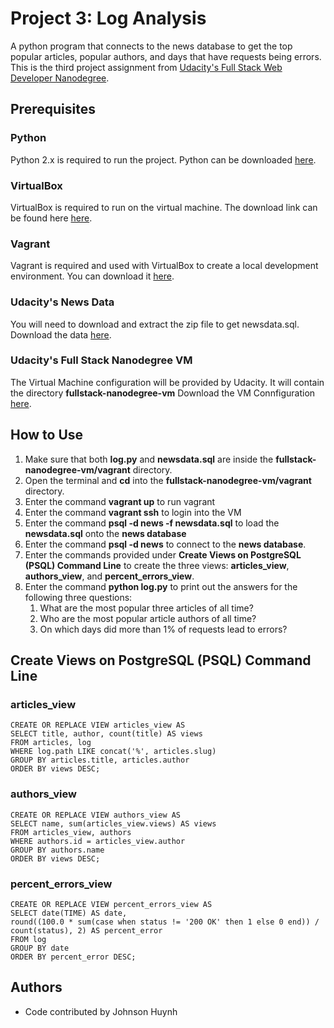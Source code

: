 # Project 3: Log Analysis
A python program that connects to the news database to get the top popular articles, popular authors, and days that have requests being errors. This is the third project assignment from [Udacity's Full Stack Web Developer Nanodegree](https://www.udacity.com/nanodegree).

## Prerequisites

### Python
Python 2.x is required to run the project. Python can be downloaded [here](https://www.python.org/downloads/).

### VirtualBox
VirtualBox is required to run on the virtual machine. The download link can be found here [here](https://www.virtualbox.org/wiki/Download_Old_Builds_5_1).

### Vagrant
Vagrant is required and used with VirtualBox to create a local development environment. You can download it [here](https://www.vagrantup.com/downloads.html).

### Udacity's News Data
You will need to download and extract the zip file to get newsdata.sql. Download the data [here](https://d17h27t6h515a5.cloudfront.net/topher/2016/August/57b5f748_newsdata/newsdata.zip).

### Udacity's Full Stack Nanodegree VM
The Virtual Machine configuration will be provided by Udacity. It will contain the directory **fullstack-nanodegree-vm** Download the VM Connfiguration [here](https://github.com/udacity/fullstack-nanodegree-vm).

## How to Use
1. Make sure that both **log.py** and **newsdata.sql** are inside the **fullstack-nanodegree-vm/vagrant** directory.
2. Open the terminal and **cd** into the **fullstack-nanodegree-vm/vagrant** directory.<br>
3. Enter the command **vagrant up** to run vagrant<br>
4. Enter the command **vagrant ssh** to login into the VM<br>
5. Enter the command **psql -d news -f newsdata.sql** to load the **newsdata.sql** onto the **news database**<br>
6. Enter the command **psql -d news** to connect to the **news database**.<br>
7. Enter the commands provided under **Create Views on PostgreSQL (PSQL) Command Line** to create the three views: **articles_view**, **authors_view**, and **percent_errors_view**.<br>
8. Enter the command **python log.py** to print out the answers for the following three questions:<br>
    1) What are the most popular three articles of all time?<br>
    2) Who are the most popular article authors of all time?<br>
    3) On which days did more than 1% of requests lead to errors?<br>

## Create Views on PostgreSQL (PSQL) Command Line

### articles_view
```
CREATE OR REPLACE VIEW articles_view AS
SELECT title, author, count(title) AS views
FROM articles, log
WHERE log.path LIKE concat('%', articles.slug)
GROUP BY articles.title, articles.author
ORDER BY views DESC;
```

### authors_view
```
CREATE OR REPLACE VIEW authors_view AS
SELECT name, sum(articles_view.views) AS views
FROM articles_view, authors
WHERE authors.id = articles_view.author
GROUP BY authors.name
ORDER BY views DESC;
```

### percent_errors_view
```
CREATE OR REPLACE VIEW percent_errors_view AS
SELECT date(TIME) AS date,
round((100.0 * sum(case when status != '200 OK' then 1 else 0 end)) / count(status), 2) AS percent_error
FROM log
GROUP BY date
ORDER BY percent_error DESC;
```

## Authors
- Code contributed by Johnson Huynh
